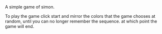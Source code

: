 A simple game of simon. 

To play the game click start and mirror the colors that the game chooses
at random, until you can no longer remember the sequence. at which point
the game will end.